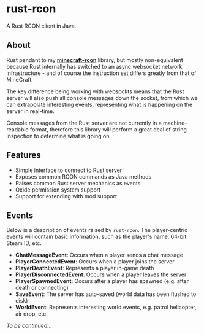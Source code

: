 # rust-rcon
A Rust RCON client in Java.

## About
Rust pendant to my **[minecraft-rcon](https://github.com/MrGraversen/minecraft-rcon)** library, but mostly non-equivalent because Rust internally has switched to an async websocket network infrastructure - and of course the instruction set differs greatly from that of MineCraft.

The key difference being working with websockts means that the Rust server will also push all console messages down the socket, from which we can extrapolate interesting events, representing what is happening on the server in real-time.

Console messages from the Rust server are not currently in a machine-readable format, therefore this library will perform a great deal of string inspection to determine what is going on.

## Features

* Simple interface to connect to Rust server
* Exposes common RCON commands as Java methods
* Raises common Rust server mechanics as events
* Oxide permission system support
* Support for extending with mod support

## Events
Below is a description of events raised by `rust-rcon`. The player-centric events will contain basic information, such as the player's name, 64-bit Steam ID, etc.

* **ChatMessageEvent**: Occurs when a player sends a chat message
* **PlayerConnectedEvent**: Occurs when a player joins the server
* **PlayerDeathEvent**: Represents a player in-game death
* **PlayerDisconnectedEvent**: Occurs when a player leaves the server
* **PlayerSpawnedEvent**: Occurs after a player has spawned (e.g. after death or connecting)
* **SaveEvent**: The server has auto-saved (world data has been flushed to disk)
* **WorldEvent**: Represents interesting world events, e.g. patrol helicopter, air drop, etc.

*To be continued...*
